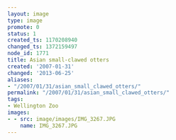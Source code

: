 ```yaml
---
layout: image
type: image
promote: 0
status: 1
created_ts: 1170208940
changed_ts: 1372159497
node_id: 1771
title: Asian small-clawed otters
created: '2007-01-31'
changed: '2013-06-25'
aliases:
- "/2007/01/31/asian_small_clawed_otters/"
permalink: "/2007/01/31/asian_small_clawed_otters/"
tags:
- Wellington Zoo
images:
- - src: image/images/IMG_3267.JPG
    name: IMG_3267.JPG
---
```


